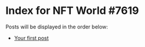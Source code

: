 # Index for NFT World #7619
Posts will be displayed in the order below:

- [Your first post](./001-first.md)

